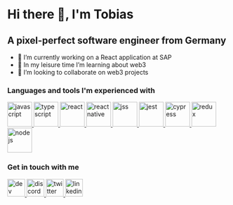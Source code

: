 # Hi there 👋, I'm Tobias

## A pixel-perfect software engineer from Germany

- 🔭 I’m currently working on a React application at SAP
- 🌱 In my leisure time I’m learning about web3
- 👯 I’m looking to collaborate on web3 projects

### Languages and tools I'm experienced with 
<div>
  <a href="https://developer.mozilla.org/en-US/docs/Web/javascript">
    <img src="https://pluspng.com/img-png/javascript-vector-png-javascript-vector-logo-600.png" alt="javascript" height="56"/>
  </a>
  <a href="https://www.typescriptlang.org/docs/home.html">
    <img src="https://codingthesmartway.com/wp-content/uploads/2017/12/logo_typescript.png" alt="typescript" height="56"/>
  </a>
  <a href="https://reactjs.org/docs/getting-started.html">
    <img src="https://blog.octo.com/wp-content/uploads/2015/12/react-logo-1000-transparent.png" alt="react" height="56"/>
  </a>        
  <a href="https://reactnative.dev/docs/getting-started">
    <img src="https://pagepro.co/blog/wp-content/uploads/2020/03/react-native-logo-884x1024.png" alt="react native" height="56"/>  
  </a>            
  <a href="https://cssinjs.org/?v=v10.3.0">
    <img src="https://seeklogo.com/images/J/jss-logo-2B9BC9020D-seeklogo.com.png" alt="jss" height="56"/>
  </a>                  
  <a href="https://jestjs.io/docs/getting-started">
    <img src="https://dz2cdn1.dzone.com/storage/temp/13130265-jest-logo-png-transparent.png" alt="jest" height="56"/>
  </a>                      
  <a href="https://docs.cypress.io/">
    <img src="https://asset.jarombek.com/logos/cypress.png" alt="cypress" height="56"/>
  </a>
  <a href="https://redux.js.org/">
    <img src="https://s3.amazonaws.com/media-p.slid.es/uploads/745186/images/4839343/redux.png" alt="redux" height="56"/>
  </a>                              
  <a href="https://nodejs.org/en/docs/">
    <img src="https://www.mindrops.com/images/nodejs-image.png" alt="nodejs" height="56"/>
  </a>                                  
</div>
  
### Get in touch with me
<div>
  <a href="https://dev.to/tobiaswu">
    <img src="https://d2fltix0v2e0sb.cloudfront.net/dev-rainbow.png" alt="dev" height="40"/>
  </a>
  <a href="https://discord.com/users/tobiswu#7761">
    <img src="https://logodownload.org/wp-content/uploads/2017/11/discord-logo-1.png" alt="discord" height="40"/>
  </a>
  <a href="https://twitter.com/tobiswu">
    <img src="https://cdn.dribbble.com/users/171712/screenshots/822333/twitterlogo.png" alt="twitter" height="40"/>
  </a>
  <a href="https://www.linkedin.com/in/tobias-wupperfeld/">
    <img src="https://pngimg.com/uploads/linkedIn/linkedIn_PNG39.png" alt="linkedin" height="40"/>
  </a>
</div>
